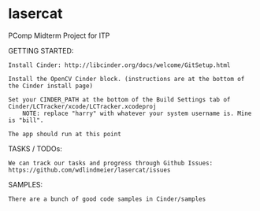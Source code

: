 lasercat
========

PComp Midterm Project for ITP


GETTING STARTED:

    Install Cinder: http://libcinder.org/docs/welcome/GitSetup.html

    Install the OpenCV Cinder block. (instructions are at the bottom of the Cinder install page)

    Set your CINDER_PATH at the bottom of the Build Settings tab of Cinder/LCTracker/xcode/LCTracker.xcodeproj
        NOTE: replace "harry" with whatever your system username is. Mine is "bill".

    The app should run at this point
        
        
TASKS / TODOs:

    We can track our tasks and progress through Github Issues: https://github.com/wdlindmeier/lasercat/issues


SAMPLES:
    
    There are a bunch of good code samples in Cinder/samples